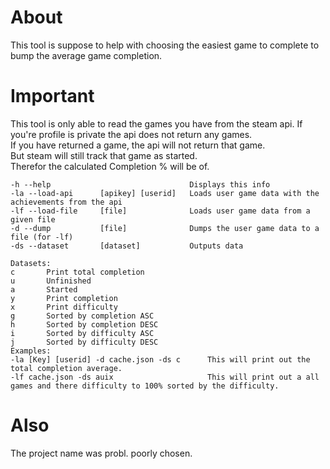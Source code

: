 ﻿# About
This tool is suppose to help with choosing the easiest game to complete to bump the average game completion. 
# Important
This tool is only able to read the games you have from the steam api. 
If you're profile is private the api does not return any games.  
If you have returned a game, the api will not return that game.    
But steam will still track that game as started.  
Therefor the calculated Completion % will be of.  
```
-h --help                               Displays this info
-la --load-api      [apikey] [userid]   Loads user game data with the achievements from the api
-lf --load-file     [file]              Loads user game data from a given file
-d --dump           [file]              Dumps the user game data to a file (for -lf)
-ds --dataset       [dataset]           Outputs data                      

Datasets:
c       Print total completion
u       Unfinished
a       Started
y       Print completion
x       Print difficulty
g       Sorted by completion ASC
h       Sorted by completion DESC
i       Sorted by difficulty ASC
j       Sorted by difficulty DESC
Examples:
-la [Key] [userid] -d cache.json -ds c      This will print out the total completion average.
-lf cache.json -ds auix                     This will print out a all games and there difficulty to 100% sorted by the difficulty.
```
# Also
The project name was probl. poorly chosen.